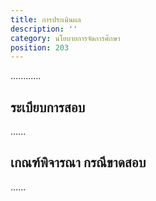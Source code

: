 ```yaml
---
title: การประเมินผล
description: ''
category: นโยบายการจัดการศึกษา
position: 203
---
```


............

## ระเบียบการสอบ

......

## เกณฑ์พิจารณา กรณีขาดสอบ

......
